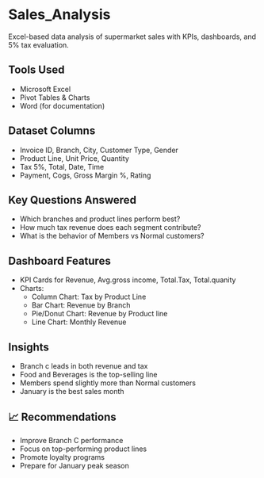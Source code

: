# Sales_Analysis
Excel-based data analysis of supermarket sales with KPIs, dashboards, and 5% tax evaluation.

## Tools Used
- Microsoft Excel
- Pivot Tables & Charts
- Word (for documentation)

## Dataset Columns
- Invoice ID, Branch, City, Customer Type, Gender
- Product Line, Unit Price, Quantity
- Tax 5%, Total, Date, Time
- Payment, Cogs, Gross Margin %, Rating

## Key Questions Answered
- Which branches and product lines perform best?
- How much tax revenue does each segment contribute?
- What is the behavior of Members vs Normal customers?



## Dashboard Features
- KPI Cards for Revenue, Avg.gross income, Total.Tax, Total.quanity
- Charts:
  - Column Chart: Tax by Product Line
  - Bar Chart: Revenue by Branch
  - Pie/Donut Chart: Revenue by Product line
  - Line Chart: Monthly Revenue

## Insights
- Branch c leads in both revenue and tax
- Food and Beverages is the top-selling line
- Members spend slightly more than Normal customers
- January is the best sales month

## 📈 Recommendations
- Improve Branch C performance
- Focus on top-performing product lines
- Promote loyalty programs
- Prepare for January peak season

